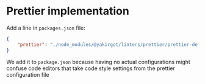 # Prettier implementation

Add a line in `packages.json` file:

```json
{
	"prettier": "./node_modules/@yakirgot/linters/prettier/prettier-defaults.js"
}
```

We add it to `package.json` because having no actual configurations might confuse code editors that take code style settings from the prettier configuration file

